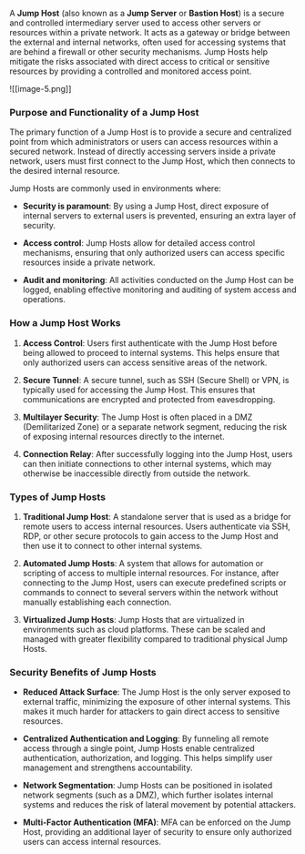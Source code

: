 A **Jump Host** (also known as a **Jump Server** or **Bastion Host**) is a secure and controlled intermediary server used to access other servers or resources within a private network. It acts as a gateway or bridge between the external and internal networks, often used for accessing systems that are behind a firewall or other security mechanisms. Jump Hosts help mitigate the risks associated with direct access to critical or sensitive resources by providing a controlled and monitored access point.

![[image-5.png]]
### **Purpose and Functionality of a Jump Host**

The primary function of a Jump Host is to provide a secure and centralized point from which administrators or users can access resources within a secured network. Instead of directly accessing servers inside a private network, users must first connect to the Jump Host, which then connects to the desired internal resource.

Jump Hosts are commonly used in environments where:

- **Security is paramount**: By using a Jump Host, direct exposure of internal servers to external users is prevented, ensuring an extra layer of security.

- **Access control**: Jump Hosts allow for detailed access control mechanisms, ensuring that only authorized users can access specific resources inside a private network.

- **Audit and monitoring**: All activities conducted on the Jump Host can be logged, enabling effective monitoring and auditing of system access and operations.

### **How a Jump Host Works**

1. **Access Control**: Users first authenticate with the Jump Host before being allowed to proceed to internal systems. This helps ensure that only authorized users can access sensitive areas of the network.

2. **Secure Tunnel**: A secure tunnel, such as SSH (Secure Shell) or VPN, is typically used for accessing the Jump Host. This ensures that communications are encrypted and protected from eavesdropping.

3. **Multilayer Security**: The Jump Host is often placed in a DMZ (Demilitarized Zone) or a separate network segment, reducing the risk of exposing internal resources directly to the internet.

4. **Connection Relay**: After successfully logging into the Jump Host, users can then initiate connections to other internal systems, which may otherwise be inaccessible directly from outside the network.

### **Types of Jump Hosts**

1. **Traditional Jump Host**: A standalone server that is used as a bridge for remote users to access internal resources. Users authenticate via SSH, RDP, or other secure protocols to gain access to the Jump Host and then use it to connect to other internal systems.

2. **Automated Jump Hosts**: A system that allows for automation or scripting of access to multiple internal resources. For instance, after connecting to the Jump Host, users can execute predefined scripts or commands to connect to several servers within the network without manually establishing each connection.

3. **Virtualized Jump Hosts**: Jump Hosts that are virtualized in environments such as cloud platforms. These can be scaled and managed with greater flexibility compared to traditional physical Jump Hosts.

### **Security Benefits of Jump Hosts**

- **Reduced Attack Surface**: The Jump Host is the only server exposed to external traffic, minimizing the exposure of other internal systems. This makes it much harder for attackers to gain direct access to sensitive resources.

- **Centralized Authentication and Logging**: By funneling all remote access through a single point, Jump Hosts enable centralized authentication, authorization, and logging. This helps simplify user management and strengthens accountability.

- **Network Segmentation**: Jump Hosts can be positioned in isolated network segments (such as a DMZ), which further isolates internal systems and reduces the risk of lateral movement by potential attackers.

- **Multi-Factor Authentication (MFA)**: MFA can be enforced on the Jump Host, providing an additional layer of security to ensure only authorized users can access internal resources.